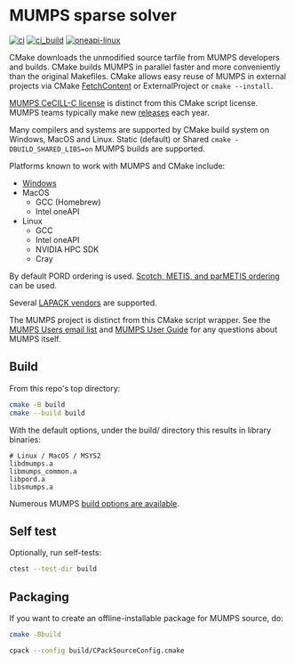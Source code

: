 # MUMPS sparse solver

[![ci](https://github.com/scivision/mumps/actions/workflows/ci.yml/badge.svg)](https://github.com/scivision/mumps/actions/workflows/ci.yml)
[![ci_build](https://github.com/scivision/mumps/actions/workflows/ci_build.yml/badge.svg)](https://github.com/scivision/mumps/actions/workflows/ci_build.yml)
[![oneapi-linux](https://github.com/scivision/mumps/actions/workflows/oneapi-linux.yml/badge.svg)](https://github.com/scivision/mumps/actions/workflows/oneapi-linux.yml)

CMake downloads the unmodified source tarfile from MUMPS developers and builds.
CMake builds MUMPS in parallel faster and more conveniently than the original Makefiles.
CMake allows easy reuse of MUMPS in external projects via CMake
[FetchContent](https://github.com/scivision/mumps-fetchcontent)
or ExternalProject or `cmake --install`.

[MUMPS CeCILL-C license](https://mumps-solver.org/index.php?page=dwnld#license)
is distinct from this CMake script license.
MUMPS teams typically make new
[releases](https://mumps-solver.org/index.php?page=dwnld#cl)
each year.

Many compilers and systems are supported by CMake build system on Windows, MacOS and Linux.
Static (default) or Shared `cmake -DBUILD_SHARED_LIBS=on` MUMPS builds are supported.

Platforms known to work with MUMPS and CMake include:

* [Windows](./Readme_Windows.md)
* MacOS
  * GCC (Homebrew)
  * Intel oneAPI
* Linux
  * GCC
  * Intel oneAPI
  * NVIDIA HPC SDK
  * Cray

By default PORD ordering is used.
[Scotch, METIS, and parMETIS ordering](./Readme_ordering.md)
can be used.

Several [LAPACK vendors](./Readme_LAPACK.md) are supported.

The MUMPS project is distinct from this CMake script wrapper.
See the
[MUMPS Users email list](https://listes.ens-lyon.fr/sympa/subscribe/mumps-users)
and
[MUMPS User Guide](https://mumps-solver.org/index.php?page=doc)
for any questions about MUMPS itself.

## Build

From this repo's top directory:

```sh
cmake -B build
cmake --build build
```

With the default options, under the build/ directory this results in library binaries:

```
# Linux / MacOS / MSYS2
libdmumps.a
libmumps_common.a
libpord.a
libsmumps.a
```

Numerous MUMPS [build options are available](./Readme_options.md).

## Self test

Optionally, run self-tests:

```sh
ctest --test-dir build
```

## Packaging

If you want to create an offline-installable package for MUMPS source, do:

```sh
cmake -Bbuild

cpack --config build/CPackSourceConfig.cmake
```
